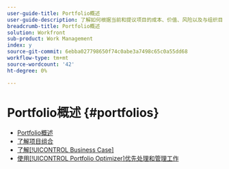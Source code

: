 ```yaml
---
user-guide-title: Portfolio概述
user-guide-description: 了解如何根据当前和提议项目的成本、价值、风险以及与组织目标的协调情况，确定它们的优先级。
breadcrumb-title: Portfolio概述
solution: Workfront
sub-product: Work Management
index: y
source-git-commit: 6ebba027798650f74c0abe3a7498c65c0a55dd68
workflow-type: tm+mt
source-wordcount: '42'
ht-degree: 0%

---
```




# Portfolio概述 {#portfolios}

+ [Portfolio概述](overview.md)
+ [了解项目组合](https://experienceleague.adobe.com/en/docs/workfront-learn/tutorials-workfront/manage-work/portfolios/overview-of-adobe-workfront-portfolios)
+ [了解[!UICONTROL Business Case]](https://experienceleague.adobe.com/en/docs/workfront-learn/tutorials-workfront/manage-work/portfolios/introduction-to-the-business-case)
+ [使用[!UICONTROL Portfolio Optimizer]优先处理和管理工作](https://experienceleague.adobe.com/en/docs/workfront-learn/tutorials-workfront/manage-work/portfolios/prioritize-and-manage-work-with-portfolios)

